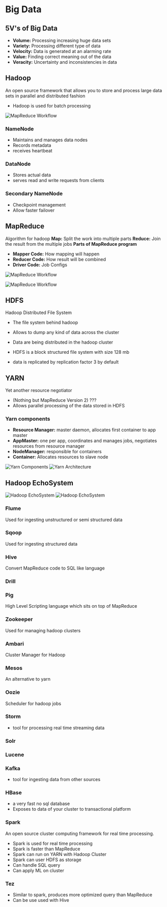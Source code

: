 # Big Data
## 5V's of Big Data
* **Volume:** Processing increasing huge data sets
* **Variety:** Processing different type of data
* **Velocity:** Data is generated at an alarming rate
* **Value:** Finding correct meaning out of the data  
* **Veracity:**  Uncertainty and inconsistencies in data


## Hadoop
An open source framework that allows you to store and process large data sets in parallel and distributed fashion
* Hadoop is used for batch processing


![MapReduce Workflow](./images/hadoop_name_data_node.PNG)

### NameNode
* Maintains and manages data nodes
* Records metadata
* receives heartbeat

### DataNode
* Stores actual data
* serves read and write requests from clients

### Secondary NameNode
* Checkpoint management
* Allow faster failover
  

## MapReduce
Algorithm for hadoop
**Map:** Split the work into multiple parts
**Reduce:** Join the result from the multiple jobs
**Parts of MapReduce program**
* **Mapper Code:** How mapping will happen
* **Reducer Code:** How result will be combined
* **Driver Code:** Job Configs

![MapReduce Workflow](./images/mapreduce_job_workflow.PNG)

![MapReduce Workflow](./images/mapreduce_job_workflow_2.PNG)
 
## HDFS
Hadoop Distributed File System
* The file system behind hadoop
* Allows to dump any kind of data across the cluster
* Data are being distributed in the hadoop cluster

* HDFS is a block structured file system with size 128 mb
* data is replicated by replication factor 3 by default




## YARN
Yet another resource negotiator 
* (Nothing but MapReduce Version 2) ???
* Allows parallel processing of the data stored in HDFS
### Yarn components
* **Resource Manager:** master daemon, allocates first container to app master
* **AppMaster:** one per app, coordinates and manages jobs, negotiates resources from resource manager
* **NodeManager:** responsible for containers
* **Container:** Allocates resources to slave node


![Yarn Components](./images/yarn_components.PNG)
![Yarn Architecture](./images/yarn_architecture.PNG)

## Hadoop EchoSystem
![Hadoop EchoSystem](./images/hadoop_echosystem.PNG)
![Hadoop EchoSystem](./images/hadoop_echosystem_2.PNG)

### Flume
Used for ingesting unstructured or semi structured data

### Sqoop
Used for ingesting structured data

### Hive
Convert MapReduce code to SQL like language

### Drill

### Pig
High Level Scripting language which sits on top of MapReduce

### Zookeeper 
Used for managing hadoop clusters

### Ambari
Cluster Manager for Hadoop

### Mesos
An alternative to yarn

### Oozie 
Scheduler for hadoop jobs

### Storm
* tool for processing real time streaming data

### Solr

### Lucene

### Kafka
* tool for ingesting data from other sources

### HBase
* a very fast no sql database
* Exposes to data of your cluster to transactional platform

### Spark
An open source cluster computing framework for real time processing.
* Spark is used for real time processing 
* Spark is faster than MapReduce
* Spark can run on YARN with Hadoop Cluster
* Spark can user HDFS as storage
* Can handle SQL query 
* Can apply ML on cluster


### Tez
* Similar to spark, produces more optimized query than MapReduce
* Can be use used with Hive
